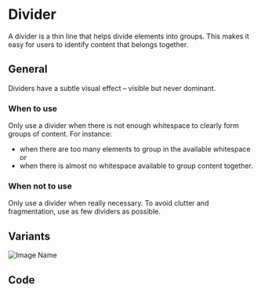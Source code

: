 # Divider

A divider is a thin line that helps divide elements into groups. This makes it easy for users to identify content that belongs together.

## General

Dividers have a subtle visual effect – visible but never dominant.

### When to use

Only use a divider when there is not enough whitespace to clearly form groups of content. For instance:

*	when there are too many elements to group in the available whitespace or
*	when there is almost no whitespace available to group content together.

### When not to use

Only use a divider when really necessary. To avoid clutter and fragmentation, use as few dividers as possible.


## Variants

![Image Name](/assets/3_components/divider/divider.png)


## Code
